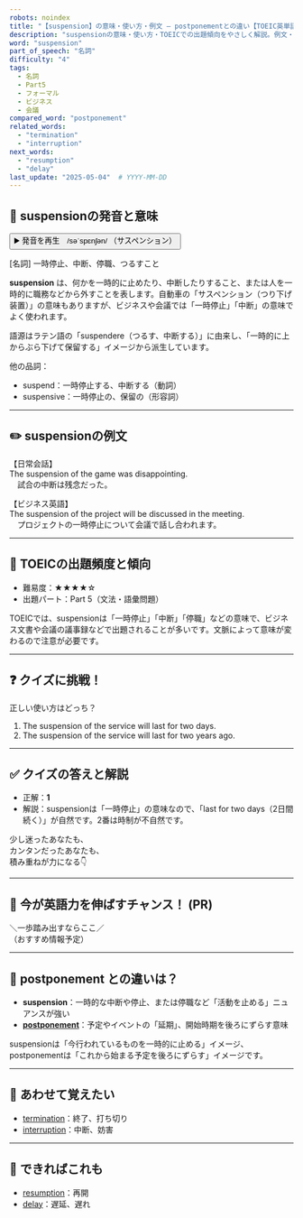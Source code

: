 ```yaml
---
robots: noindex
title: "【suspension】の意味・使い方・例文 ― postponementとの違い【TOEIC英単語】"
description: "suspensionの意味・使い方・TOEICでの出題傾向をやさしく解説。例文・クイズ付きでpostponementとの違いもわかりやすく学べます。"
word: "suspension"
part_of_speech: "名詞"
difficulty: "4"
tags:
  - 名詞
  - Part5
  - フォーマル
  - ビジネス
  - 会議
compared_word: "postponement"
related_words:
  - "termination"
  - "interruption"
next_words:
  - "resumption"
  - "delay"
last_update: "2025-05-04"  # YYYY-MM-DD
---
```


## 🔰 suspensionの発音と意味

<button class="play-audio" onclick="playTTS('suspension')">
  <span class="play-audio-main">
    ▶️ 発音を再生　/səˈspɛnʃən/
  </span>
  <span class="play-audio-sub">
    （サスペンション）
  </span>
</button>

[名詞] 一時停止、中断、停職、つるすこと

**suspension** は、何かを一時的に止めたり、中断したりすること、または人を一時的に職務などから外すことを表します。自動車の「サスペンション（つり下げ装置）」の意味もありますが、ビジネスや会議では「一時停止」「中断」の意味でよく使われます。

語源はラテン語の「suspendere（つるす、中断する）」に由来し、「一時的に上からぶら下げて保留する」イメージから派生しています。

他の品詞：  
- suspend：一時停止する、中断する（動詞）
- suspensive：一時停止の、保留の（形容詞）

---

## ✏️ suspensionの例文

【日常会話】  
The suspension of the game was disappointing.  
　試合の中断は残念だった。

【ビジネス英語】  
The suspension of the project will be discussed in the meeting.  
　プロジェクトの一時停止について会議で話し合われます。

---

## 🎯 TOEICの出題頻度と傾向

- 難易度：★★★★☆
- 出題パート：Part 5（文法・語彙問題）

TOEICでは、suspensionは「一時停止」「中断」「停職」などの意味で、ビジネス文書や会議の議事録などで出題されることが多いです。文脈によって意味が変わるので注意が必要です。

---

## ❓ クイズに挑戦！

正しい使い方はどっち？

1. The suspension of the service will last for two days.  
2. The suspension of the service will last for two years ago.

---

## ✅ クイズの答えと解説

- 正解：**1**
- 解説：suspensionは「一時停止」の意味なので、「last for two days（2日間続く）」が自然です。2番は時制が不自然です。

少し迷ったあなたも、  
カンタンだったあなたも、  
積み重ねが力になる👇️

---

## 🚀 今が英語力を伸ばすチャンス！ (PR)

<div class="info-center">
＼一歩踏み出すならここ／<br>  
（おすすめ情報予定）
</div>

---

## 🤔  postponement との違いは？

- **suspension**：一時的な中断や停止、または停職など「活動を止める」ニュアンスが強い
- **[postponement](/word/postponement)**：予定やイベントの「延期」、開始時期を後ろにずらす意味

suspensionは「今行われているものを一時的に止める」イメージ、postponementは「これから始まる予定を後ろにずらす」イメージです。

---

## 🧩 あわせて覚えたい

- [termination](/word/termination)：終了、打ち切り
- [interruption](/word/interruption)：中断、妨害

---

## 📖 できればこれも

- [resumption](/word/resumption)：再開
- [delay](/word/delay)：遅延、遅れ

<!-- cvid: aid47_bid20 -->
